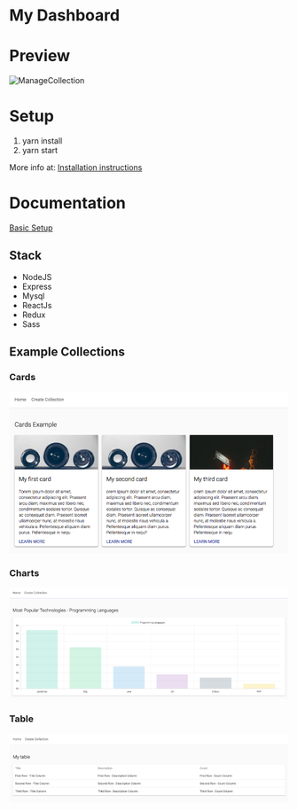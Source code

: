 # My Dashboard

# Preview
![ManageCollection](docs/images/preview.gif)


# Setup
1. yarn install
2. yarn start

More info at: [Installation instructions](https://github.com/MaartenGDev/mydashboard/wiki/Installation)

# Documentation
[Basic Setup](https://github.com/MaartenGDev/mydashboard/wiki/Basic-Setup)

## Stack
- NodeJS
- Express
- Mysql
- ReactJs
- Redux
- Sass

## Example Collections

### Cards
![Card Collection](./docs/images/collections/card.png)

### Charts
![Card Collection](./docs/images/collections/chart.png)

### Table
![Card Collection](./docs/images/collections/table.png)



